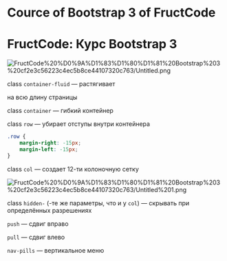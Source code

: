 # Cource of Bootstrap 3 of FructCode
 
# FructCode: Курс Bootstrap 3

![FructCode%20%D0%9A%D1%83%D1%80%D1%81%20Bootstrap%203%20cf2e3c56223c4ec5b8ce44107320c763/Untitled.png](FructCode%20%D0%9A%D1%83%D1%80%D1%81%20Bootstrap%203%20cf2e3c56223c4ec5b8ce44107320c763/Untitled.png)

class `container-fluid` — растягивает <div> на всю длину страницы

class `container` — гибкий контейнер

class `row` — убирает отступы внутри контейнера

```css
.row {
    margin-right: -15px;
    margin-left: -15px;
}
```

class `col` — создает 12-ти колоночную сетку

![FructCode%20%D0%9A%D1%83%D1%80%D1%81%20Bootstrap%203%20cf2e3c56223c4ec5b8ce44107320c763/Untitled%201.png](FructCode%20%D0%9A%D1%83%D1%80%D1%81%20Bootstrap%203%20cf2e3c56223c4ec5b8ce44107320c763/Untitled%201.png)

class `hidden-` (-те же параметры, что и у `col`) — скрывать при определённых разрешениях

`push` — сдвиг вправо

`pull` — сдвиг влево

`nav-pills` — вертикальное меню
